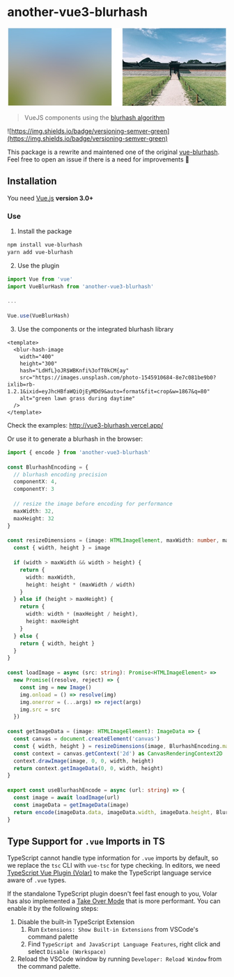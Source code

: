 # another-vue3-blurhash

<p align="center">
  <img src="./vue-blurhash.jpg" alt="Blurhash vuejs plugin">
</p>

> VueJS components using the [blurhash algorithm](https://blurha.sh)

![https://img.shields.io/badge/versioning-semver-green](https://img.shields.io/badge/versioning-semver-green)

This package is a rewrite and maintened one of the original [vue-blurhash](https://github.com/damienroche/vue-blurhash).
Feel free to open an issue if there is a need for improvements 🦊

## Installation

You need [Vue.js](https://vuejs.org/) **version 3.0+**

### Use

1. Install the package
```bash
npm install vue-blurhash
yarn add vue-blurhash
```

2. Use the plugin
```javascript
import Vue from 'vue'
import VueBlurHash from 'another-vue3-blurhash'

...

Vue.use(VueBlurHash)
```

3. Use the components or the integrated blurhash library
```vue
<template>
  <blur-hash-image
    width="400"
    height="300"
    hash="LdHfL}oJR$WBKnfi%3ofT0kCM{ay"
    src="https://images.unsplash.com/photo-1545910684-8e7c081be9b0?ixlib=rb-1.2.1&ixid=eyJhcHBfaWQiOjEyMDd9&auto=format&fit=crop&w=1867&q=80"
    alt="green lawn grass during daytime"
  />
</template>
```
Check the examples: http://vue3-blurhash.vercel.app/


Or use it to generate a blurhash in the browser: 
```typescript
import { encode } from 'another-vue3-blurhash'

const BlurhashEncoding = {
  // blurhash encoding precision
  componentX: 4,
  componentY: 3

  // resize the image before encoding for performance
  maxWidth: 32,
  maxHeight: 32
}

const resizeDimensions = (image: HTMLImageElement, maxWidth: number, maxHeight: number) => {
  const { width, height } = image

  if (width > maxWidth && width > height) {
    return {
      width: maxWidth,
      height: height * (maxWidth / width)
    }
  } else if (height > maxHeight) {
    return {
      width: width * (maxHeight / height),
      height: maxHeight
    }
  } else {
    return { width, height }
  }
}

const loadImage = async (src: string): Promise<HTMLImageElement> =>
  new Promise((resolve, reject) => {
    const img = new Image()
    img.onload = () => resolve(img)
    img.onerror = (...args) => reject(args)
    img.src = src
  })

const getImageData = (image: HTMLImageElement): ImageData => {
  const canvas = document.createElement('canvas')
  const { width, height } = resizeDimensions(image, BlurhashEncoding.maxWidth, BlurhashEncoding.maxHeight)
  const context = canvas.getContext('2d') as CanvasRenderingContext2D
  context.drawImage(image, 0, 0, width, height)
  return context.getImageData(0, 0, width, height)
}

export const useBlurhashEncode = async (url: string) => {
  const image = await loadImage(url)
  const imageData = getImageData(image)
  return encode(imageData.data, imageData.width, imageData.height, BlurhashEncoding.componentX, BlurhashEncoding.componentY)
}
```

## Type Support for `.vue` Imports in TS

TypeScript cannot handle type information for `.vue` imports by default, so we replace the `tsc` CLI with `vue-tsc` for type checking. In editors, we need [TypeScript Vue Plugin (Volar)](https://marketplace.visualstudio.com/items?itemName=Vue.vscode-typescript-vue-plugin) to make the TypeScript language service aware of `.vue` types.

If the standalone TypeScript plugin doesn't feel fast enough to you, Volar has also implemented a [Take Over Mode](https://github.com/johnsoncodehk/volar/discussions/471#discussioncomment-1361669) that is more performant. You can enable it by the following steps:

1. Disable the built-in TypeScript Extension
    1) Run `Extensions: Show Built-in Extensions` from VSCode's command palette
    2) Find `TypeScript and JavaScript Language Features`, right click and select `Disable (Workspace)`
2. Reload the VSCode window by running `Developer: Reload Window` from the command palette.


